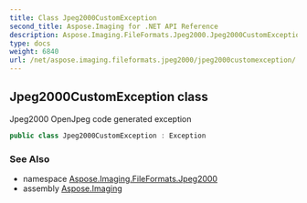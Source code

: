 ```yaml
---
title: Class Jpeg2000CustomException
second_title: Aspose.Imaging for .NET API Reference
description: Aspose.Imaging.FileFormats.Jpeg2000.Jpeg2000CustomException class. Jpeg2000 OpenJpeg code generated exception
type: docs
weight: 6840
url: /net/aspose.imaging.fileformats.jpeg2000/jpeg2000customexception/
---
```

## Jpeg2000CustomException class

Jpeg2000 OpenJpeg code generated exception

```csharp
public class Jpeg2000CustomException : Exception
```

### See Also

* namespace [Aspose.Imaging.FileFormats.Jpeg2000](../../aspose.imaging.fileformats.jpeg2000/)
* assembly [Aspose.Imaging](../../)


